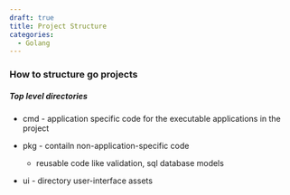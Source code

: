 ```yaml
---
draft: true
title: Project Structure
categories:
  - Golang
---
```

### How to structure go projects

##### Top level directories

- cmd - application specific code for the executable applications in the project

- pkg - contailn non-application-specific code
  
  - reusable code like validation, sql database models

- ui - directory user-interface assets 
